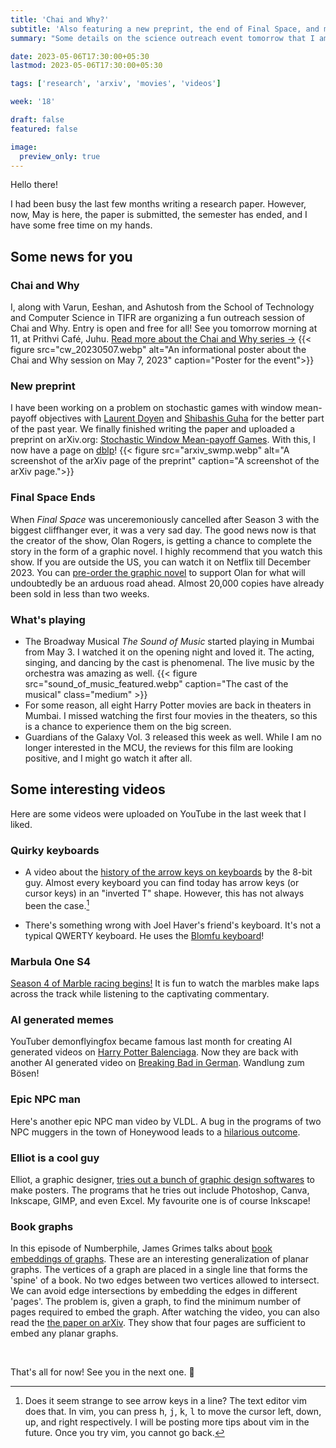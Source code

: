 ```yaml
---
title: 'Chai and Why?'
subtitle: 'Also featuring a new preprint, the end of Final Space, and more'
summary: "Some details on the science outreach event tomorrow that I am helping organize, as well as my first paper on arXiv"

date: 2023-05-06T17:30:00+05:30
lastmod: 2023-05-06T17:30:00+05:30

tags: ['research', 'arxiv', 'movies', 'videos']

week: '18'

draft: false
featured: false

image:
  preview_only: true
---
```


Hello there!

I had been busy the last few months writing a research paper. However, now, May is here, the paper is submitted, the semester has ended, and I have some free time on my hands. 

## Some news for you

### Chai and Why
I, along with Varun, Eeshan, and Ashutosh from the School of Technology and Computer Science in TIFR are organizing a fun outreach session of Chai and Why.
Entry is open and free for all! 
See you tomorrow morning at 11, at Prithvi Café, Juhu.
[Read more about the Chai and Why series &#8594;](https://www.tifr.res.in/~outreach/chai_and_why.html)
{{< figure src="cw_20230507.webp" alt="An informational poster about the Chai and Why session on May 7, 2023" caption="Poster for the event">}}

### New preprint
I have been working on a problem on stochastic games with window mean-payoff objectives with [Laurent Doyen](http://www.lsv.fr/~doyenhiba) and [Shibashis Guha](https://www.tifr.res.in/~shibashis.guha/) for the better part of the past year. 
We finally finished writing the paper and uploaded a preprint on arXiv.org: 
[Stochastic Window Mean-payoff Games](https://arxiv.org/abs/2304.11563). 
With this, I now have a page on [dblp](https://dblp.org/pid/345/7987.html)! 
{{< figure src="arxiv_swmp.webp" alt="A screenshot of the arXiv page of the preprint" caption="A screenshot of the arXiv page.">}}


### Final Space Ends

When _Final Space_ was unceremoniously cancelled after Season 3 with the biggest cliffhanger ever, it was a very sad day.
The good news now is that the creator of the show, Olan Rogers, is getting a chance to complete the story in the form of a graphic novel. 
I highly recommend that you watch this show. 
If you are outside the US, you can watch it on Netflix till December 2023. 
You can [pre-order the graphic novel](https://finalspaceends.com) to support Olan for what will undoubtedly be an arduous road ahead.
Almost 20,000 copies have already been sold in less than two weeks.

### What's playing
- The Broadway Musical _The Sound of Music_ started playing in Mumbai from May&nbsp;3. I watched it on the opening night and loved it. The acting, singing, and dancing by the cast is phenomenal. The live music by the orchestra was amazing as well. 
{{< figure src="sound_of_music_featured.webp" caption="The cast of the musical" class="medium" >}}
- For some reason, all eight Harry Potter movies are back in theaters in Mumbai. I missed watching the first four movies in the theaters, so this is a chance to experience them on the big screen.
- Guardians of the Galaxy Vol. 3 released this week as well. While I am no longer interested in the MCU, the reviews for this film are looking positive, and I might go watch it after all.

## Some interesting videos

Here are some videos were uploaded on YouTube in the last week that I liked.

### Quirky keyboards

- A video about the [history of the arrow keys on keyboards](https://www.youtube.com/watch?v=BytowtVycc0) by the 8-bit guy. 
Almost every keyboard you can find today has arrow keys (or cursor keys) in an "inverted&nbsp;T" shape. However, this has not always been the case.[^1] 

[^1]: Does it seem strange to see arrow keys in a line? The text editor vim does that. In vim, you can press <kbd>h</kbd>, <kbd>j</kbd>, <kbd>k</kbd>, <kbd>l</kbd> to move the cursor left, down, up, and right respectively.
I will be posting more tips about vim in the future. 
Once you try vim, you cannot go back. 

- There's something wrong with Joel Haver's friend's keyboard. It's not a typical QWERTY keyboard. He uses the [Blomfu keyboard](https://www.youtube.com/watch?v=yWoDSsCX1S8)!


### Marbula One S4

[Season 4 of Marble racing begins!](https://www.youtube.com/watch?v=AtXf1yhf01k) It is fun to watch the marbles make laps across the track while listening to the captivating commentary. 

### AI generated memes

YouTuber demonflyingfox became famous last month for creating AI generated videos on [Harry Potter Balenciaga](https://www.youtube.com/watch?v=iE39q-IKOzA).
Now they are back with another AI generated video on [Breaking Bad in German](https://www.youtube.com/watch?v=ygWsjr9qhVc). Wandlung zum Bösen!

### Epic NPC man

Here's another epic NPC man video by VLDL. A bug in the programs of two NPC muggers in the town of Honeywood leads to a [hilarious outcome](https://www.youtube.com/watch?v=IfzGbAh3nNI).


### Elliot is a cool guy

Elliot, a graphic designer, [tries out a bunch of graphic design softwares](https://www.youtube.com/watch?v=sAk9SZ9yrMY) to make posters. 
The programs that he tries out include Photoshop, Canva, Inkscape, GIMP, and even Excel. 
My favourite one is of course Inkscape!


### Book graphs

In this episode of Numberphile, James Grimes talks about [book embeddings of graphs](https://www.youtube.com/watch?v=qw2Pl_Nk3CA).
These are an interesting generalization of planar graphs. 
The vertices of a graph are placed in a single line that forms the 'spine' of a book.
No two edges between two vertices allowed to intersect. 
We can avoid edge intersections by embedding the edges in different 'pages'.
The problem is, given a graph, to find the minimum number of pages required to embed the graph.
After watching the video, you can also read the [the paper on arXiv](https://arxiv.org/abs/2004.07630).
They show that four pages are sufficient to embed any planar graphs.

&nbsp;

That's all for now! See you in the next one. :wave:
